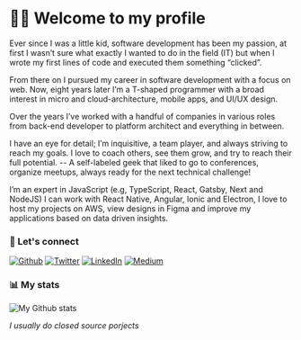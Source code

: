 <h1>
  👋🏻 Welcome to my profile
</h1>

<p>
Ever since I was a little kid, software development has been my passion, at first I wasn’t
sure what exactly I wanted to do in the field (IT) but when I wrote my first lines of code
and executed them something “clicked”.
  
From there on I pursued my career in software development with a focus on web. Now,
eight years later I’m a T-shaped programmer with a broad interest in micro and
cloud-architecture, mobile apps, and UI/UX design.
  
Over the years I’ve worked with a handful of companies in various roles from back-end
developer to platform architect and everything in between.
  
I have an eye for detail; I’m inquisitive, a team player, and always striving to reach my
goals. I love to coach others, see them grow, and try to reach their full potential. -- A
self-labeled geek that liked to go to conferences, organize meetups, always ready for
the next technical challenge!
  
I’m an expert in JavaScript (e.g, TypeScript, React, Gatsby, Next and NodeJS) I can work
with React Native, Angular, Ionic and Electron, I love to host my projects on AWS, view
designs in Figma and improve my applications based on data driven insights.
</p>

<h3>🔌 Let's connect</h3>
<p>
  <a href="https://github.com/0x1ad2" target="_blank"
    ><img
      alt="Github"
      src="https://img.shields.io/badge/GitHub-%2312100E.svg?&style=for-the-badge&logo=Github&logoColor=white"
  /></a>
  <a href="https://twitter.com/0x1ad2" target="_blank"
    ><img
      alt="Twitter"
      src="https://img.shields.io/badge/twitter-%231DA1F2.svg?&style=for-the-badge&logo=twitter&logoColor=white"
  /></a>
  <a href="https://www.linkedin.com/in/dbbruijn/" target="_blank"
    ><img
      alt="LinkedIn"
      src="https://img.shields.io/badge/linkedin-%230077B5.svg?&style=for-the-badge&logo=linkedin&logoColor=white"
  /></a>
  <a href="https://medium.com/@0x1AD2" target="_blank"
    ><img
      alt="Medium"
      src="https://img.shields.io/badge/medium-%2312100E.svg?&style=for-the-badge&logo=medium&logoColor=white"
  /></a>
</p>
<h3>📊 My stats</h3>

![My Github
stats](https://github-readme-stats.vercel.app/api/?username=0x1ad2&show_icons=true&title_color=fff&icon_color=ffffff&text_color=ffffff&bg_color=972469)

<i>I usually do closed source porjects</i>
